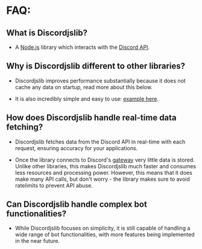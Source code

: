 # FAQ:

## What is Discordjslib?

- A [Node.js](https://nodejs.org/en/) library which interacts with the [Discord API](https://discord.com/developers/docs/intro).
## Why is Discordjslib different to other libraries?
- Discordjslib improves performance substantially because it does not cache any data on startup, read more about this below.

- It is also incredibly simple and easy to use: [example here](https://github.com/discordjslib/discordjslib/blob/main/Documentation/Welcome.md#example).

## How does Discordjslib handle real-time data fetching?
- Discordjslib fetches data from the Discord API in real-time with each request, ensuring accuracy for your applications. 

- Once the library connects to Discord's [gateway](https://discord.com/developers/docs/topics/gateway) very little data is stored. Unlike other libraries, this makes Discordjslib much faster and consumes less resources and processing power. However, this means that it does make many API calls, but don't worry - the library makes sure to avoid ratelimits to prevent API abuse.

## Can Discordjslib handle complex bot functionalities?
- While Discordjslib focuses on simplicity, it is still capable of handling a wide range of bot functionalities, with more features being implemented in the near future.

